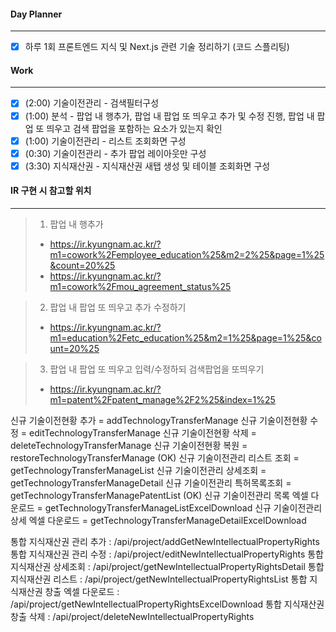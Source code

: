 
#### Day Planner
---
- [x] 하루 1회 프론트엔드 지식 및 Next.js 관련 기술 정리하기 (코드 스플리팅)


#### Work
---
- [x] (2:00) 기술이전관리 - 검색필터구성
- [x] (1:00) 분석 - 팝업 내 행추가, 팝업 내 팝업 또 띄우고 추가 및 수정 진행, 팝업 내 팝업 또 띄우고 검색 팝업을 포함하는 요소가 있는지 확인
- [x] (1:00) 기술이전관리 - 리스트 조회화면 구성
- [x] (0:30) 기술이전관리 - 추가 팝업 레이아웃만 구성
- [x] (3:30) 지식재산권 - 지식재산권 새탭 생성 및 테이블 조회화면 구성

#### IR 구현 시 참고할 위치
---
> 1. 팝업 내 행추가 
>   - https://ir.kyungnam.ac.kr/?m1=cowork%2Femployee_education%25&m2=2%25&page=1%25&count=20%25
>   - https://ir.kyungnam.ac.kr/?m1=cowork%2Fmou_agreement_status%25

>  2. 팝업 내 팝업 또 띄우고 추가 수정하기
>   - https://ir.kyungnam.ac.kr/?m1=education%2Fetc_education%25&m2=1%25&page=1%25&count=20%25

>  3. 팝업 내 팝업 또 띄우고 입력/수정하되 검색팝업을 또띄우기
>   - https://ir.kyungnam.ac.kr/?m1=patent%2Fpatent_manage%2F2%25&index=1%25

신규 기술이전현황 추가 = addTechnologyTransferManage
신규 기술이전현황 수정 = editTechnologyTransferManage
신규 기술이전현황 삭제 = deleteTechnologyTransferManage
신규 기술이전현황 복원 = restoreTechnologyTransferManage
(OK) 신규 기술이전관리 리스트 조회 = getTechnologyTransferManageList
신규 기술이전관리 상세조회 = getTechnologyTransferManageDetail
신규 기술이전관리 특허목록조회 = getTechnologyTransferManagePatentList
(OK) 신규 기술이전관리 목록 엑셀 다운로드 = getTechnologyTransferManageListExcelDownload
신규 기술이전관리 상세 엑셀 다운로드 = getTechnologyTransferManageDetailExcelDownload


통합 지식재산권 관리 추가 : /api/project/addGetNewIntellectualPropertyRights
통합 지식재산권 관리 수정 : /api/project/editNewIntellectualPropertyRights
통합 지식재산권 상세조회 : /api/project/getNewIntellectualPropertyRightsDetail
통합 지식재산권 리스트 : /api/project/getNewIntellectualPropertyRightsList
통합 지식재산권 창출 엑셀 다운로드 : /api/project/getNewIntellectualPropertyRightsExcelDownload
통합 지식재산권 창출 삭제 : /api/project/deleteNewIntellectualPropertyRights